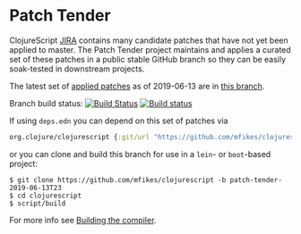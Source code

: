 # Patch Tender

ClojureScript [JIRA](https://dev.clojure.org/jira/browse/CLJS) contains many candidate patches that have not yet been applied to master.
The Patch Tender project maintains and applies a curated set of these patches in a public stable GitHub branch so they can be easily soak-tested in downstream projects.

The latest set of [applied patches](https://github.com/clojure/clojurescript/compare/master...mfikes:patch-tender-2019-06-13T23) as of 2019-06-13 are in [this branch](https://github.com/mfikes/clojurescript/commits/patch-tender-2019-06-13T23).

Branch build status: [![Build Status](https://travis-ci.org/mfikes/clojurescript.svg?branch=patch-tender-2019-06-13T23)](https://travis-ci.org/mfikes/clojurescript) [![Build status](https://ci.appveyor.com/api/projects/status/oggs1yydb8c2t6pa/branch/patch-tender-2019-06-13T23?svg=true)](https://ci.appveyor.com/project/mfikes/clojurescript/branch/patch-tender-2019-06-13T23)

If using `deps.edn` you can depend on this set of patches via
```clojure
org.clojure/clojurescript {:git/url "https://github.com/mfikes/clojurescript" :sha "78ad4e4b81d79c4114ec632889ac322bcef1363e"}
```

or you can clone and build this branch for use in a `lein`- or `boot`-based project:

```
$ git clone https://github.com/mfikes/clojurescript -b patch-tender-2019-06-13T23
$ cd clojurescript
$ script/build
```
For more info see [Building the compiler](https://clojurescript.org/community/building).
